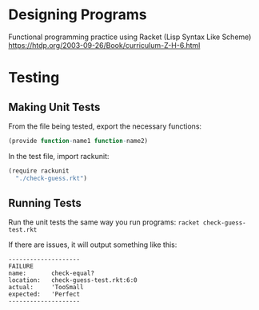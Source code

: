 # Designing Programs 
Functional programming practice using Racket (Lisp Syntax Like Scheme)
https://htdp.org/2003-09-26/Book/curriculum-Z-H-6.html


# Testing
## Making Unit Tests
From the file being tested, export the necessary functions:
```r
(provide function-name1 function-name2)
```

In the test file, import rackunit:
```r
(require rackunit
  "./check-guess.rkt")
```

## Running Tests
Run the unit tests the same way you run programs:
`racket check-guess-test.rkt`

If there are issues, it will output something like this:
```
--------------------
FAILURE
name:       check-equal?
location:   check-guess-test.rkt:6:0
actual:     'TooSmall
expected:   'Perfect
--------------------
```